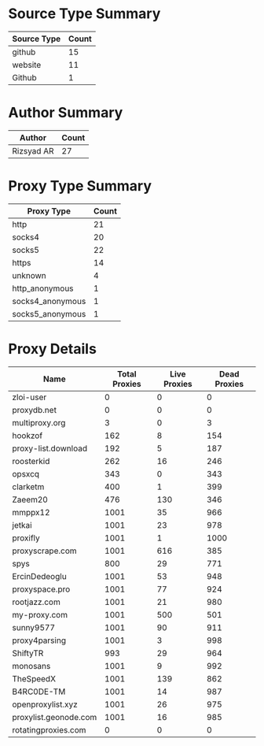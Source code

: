 # Source Type Summary

| Source Type | Count |
|-------------|-------|
| github | 15 |
| website | 11 |
| Github | 1 |


# Author Summary

| Author | Count |
|--------|-------|
| Rizsyad AR | 27 |


# Proxy Type Summary

| Proxy Type | Count |
|------------|-------|
| http | 21 |
| socks4 | 20 |
| socks5 | 22 |
| https | 14 |
| unknown | 4 |
| http_anonymous | 1 |
| socks4_anonymous | 1 |
| socks5_anonymous | 1 |


# Proxy Details

| Name | Total Proxies | Live Proxies | Dead Proxies |
|------|---------------|--------------|---------------|
| zloi-user | 0 | 0 | 0 |
| proxydb.net | 0 | 0 | 0 |
| multiproxy.org | 3 | 0 | 3 |
| hookzof | 162 | 8 | 154 |
| proxy-list.download | 192 | 5 | 187 |
| roosterkid | 262 | 16 | 246 |
| opsxcq | 343 | 0 | 343 |
| clarketm | 400 | 1 | 399 |
| Zaeem20 | 476 | 130 | 346 |
| mmppx12 | 1001 | 35 | 966 |
| jetkai | 1001 | 23 | 978 |
| proxifly | 1001 | 1 | 1000 |
| proxyscrape.com | 1001 | 616 | 385 |
| spys | 800 | 29 | 771 |
| ErcinDedeoglu | 1001 | 53 | 948 |
| proxyspace.pro | 1001 | 77 | 924 |
| rootjazz.com | 1001 | 21 | 980 |
| my-proxy.com | 1001 | 500 | 501 |
| sunny9577 | 1001 | 90 | 911 |
| proxy4parsing | 1001 | 3 | 998 |
| ShiftyTR | 993 | 29 | 964 |
| monosans | 1001 | 9 | 992 |
| TheSpeedX | 1001 | 139 | 862 |
| B4RC0DE-TM | 1001 | 14 | 987 |
| openproxylist.xyz | 1001 | 26 | 975 |
| proxylist.geonode.com | 1001 | 16 | 985 |
| rotatingproxies.com | 0 | 0 | 0 |
